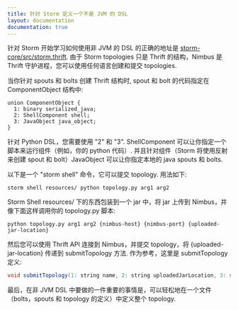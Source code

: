 ```yaml
---
title: 针对 Storm 定义一个不是 JVM 的 DSL
layout: documentation
documentation: true
---
```


针对 Storm 开始学习如何使用非 JVM 的 DSL 的正确的地址是 [storm-core/src/storm.thrift]({{page.git-blob-base}}/storm-core/src/storm.thrift).
由于 Storm topologies 只是 Thrift 的结构，Nimbus 是 Thrift 守护进程，您可以使用任何语言创建和提交 topologies.

当你针对 spouts 和 bolts 创建 Thrift 结构时, spout 和 bolt 的代码指定在 ComponentObject 结构中:

```
union ComponentObject {
  1: binary serialized_java;
  2: ShellComponent shell;
  3: JavaObject java_object;
}
```

针对 Python DSL，您需要使用 "2" 和 "3".
ShellComponent 可以让你指定一个脚本来运行组件（例如，你的 python 代码）.
并且针对组件（Storm 将使用反射来创建 spout 和 bolt）JavaObject 可以让你指定本地的 java spouts 和 bolts.

以下是一个 "storm shell" 命令，它可以提交 topology. 用法如下:

```
storm shell resources/ python topology.py arg1 arg2
```

Storm Shell resources/ 下的东西包装到一个 jar 中，将 jar 上传到 Nimbus，并像下面这样调用你的 topology.py 脚本:

```
python topology.py arg1 arg2 {nimbus-host} {nimbus-port} {uploaded-jar-location}
```

然后您可以使用 Thrift API 连接到 Nimbus，并提交 topology，将 {uploaded-jar-location} 传递到 submitTopology 方法.
作为参考，这里是 submitTopology 定义:

```java
void submitTopology(1: string name, 2: string uploadedJarLocation, 3: string jsonConf, 4: StormTopology topology) throws (1: AlreadyAliveException e, 2: InvalidTopologyException ite);
```

最后，在非 JVM DSL 中要做的一件重要的事情是，可以轻松地在一个文件（bolts，spouts 和 topology 的定义）中定义整个 topology.